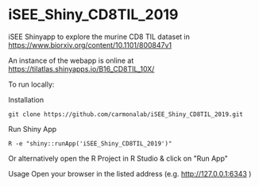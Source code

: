 # iSEE_Shiny_CD8TIL_2019

iSEE Shinyapp to explore the murine CD8 TIL dataset in https://www.biorxiv.org/content/10.1101/800847v1

An instance of the webapp is online at https://tilatlas.shinyapps.io/B16_CD8TIL_10X/

To run locally:

Installation 
```
git clone https://github.com/carmonalab/iSEE_Shiny_CD8TIL_2019.git
```

Run Shiny App
```
R -e "shiny::runApp('iSEE_Shiny_CD8TIL_2019')"
```
Or alternatively open the R Project in R Studio & click on "Run App"

Usage
Open your browser in the listed address (e.g. http://127.0.0.1:6343 )
